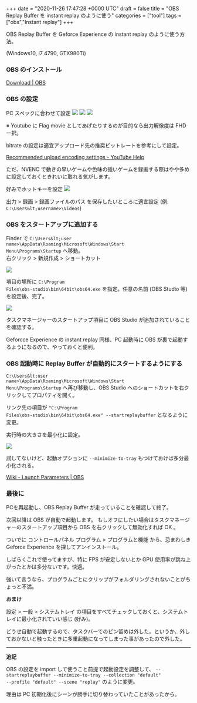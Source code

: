 
+++
date = "2020-11-26 17:47:28 +0000 UTC"
draft = false
title = "OBS Replay Buffer を instant replay のように使う"
categories = ["tool"]
tags = ["obs","Instant replay"]
+++

OBS Replay Buffer を Geforce Experience の instant replay のように使う方法。

(Windows10, i7 4790, GTX980Ti)

### OBS のインストール

<a href="https://obsproject.com/download">Download | OBS</a>

### OBS の設定

PC スペックに合わせて設定
![](image1.png)
![](image2.png)
![](image3.png)

※ Youtube に Flag movie としてあげたりするのが目的なら出力解像度は FHD 一択。

bitrate の設定は適宜アップロード先の推奨ビットレートを参考にして設定。

[Recommended upload encoding settings - YouTube Help](https://support.google.com/youtube/answer/1722171?hl=en)

ただ、NVENC で動きの早いゲームや色味の強いゲームを録画する際はやや多めに設定しておくときれいに取れる気がします。

好みでホットキーを設定
![](image4.png)

出力 > 録画 > 録画ファイルのパス を保存したいところに適宜設定 (例: <code>C:\Users\&lt;username>\Videos</code>)

### OBS をスタートアップに追加する

Finder で <code>C:\Users\&lt;user name>\AppData\Roaming\Microsoft\Windows\Start Menu\Programs\Startup</code> へ移動。<br/>
右クリック > 新規作成 > ショートカット

![](image5.png)

項目の場所に <code>C:\Program Files\obs-studio\bin\64bit\obs64.exe</code> を指定。任意の名前 (OBS Studio 等) を設定後、完了。

![](image6.png)

タスクマネージャーのスタートアップ項目に OBS Studio が追加されていることを確認する。

Geforcce Experience の instant replay 同様、PC 起動時に OBS が裏で起動するようになるので、やっておくと便利。

### OBS 起動時に Replay Buffer が自動的にスタートするようにする

<code>C:\Users\&lt;user name>\AppData\Roaming\Microsoft\Windows\Start Menu\Programs\Startup</code> へ再び移動し、OBS Studio へのショートカットを右クリックしてプロパティを開く。

リンク先の項目が <code>"C:\Program Files\obs-studio\bin\64bit\obs64.exe" --startreplaybuffer</code> となるように変更。

実行時の大きさを最小化に設定。

![](image7.png)

試してないけど、起動オプションに <code>--minimize-to-tray</code> もつけておけば多分最小化される。

[Wiki - Launch Parameters | OBS](https://obsproject.com/wiki/Launch-Parameters)

### 最後に

PCを再起動し、OBS Replay Buffer が走っていることを確認して終了。

次回以降は OBS が自動で起動します。 もしオフにしたい場合はタスクマネージャーのスタートアップ項目から OBS を右クリックして無効化すれば OK 。

ついでに コントロールパネル プログラム > プログラムと機能 から、忌まわしき Geforce Experience を探してアンインストール。

しばらくこれで使ってますが、特に FPS が安定しないとか GPU 使用率が跳ね上がったとかは多分ないです。快適。

強いて言うなら、プログラムごとにクリップがフォルダリングされないことがちょっと不満。

<strong>おまけ</strong>

設定 > 一般 > システムトレイ の項目をすべてチェックしておくと、システムトレイに最小化されていい感じ (好み)。

どうせ自動で起動するので、タスクバーでのピン留めは外した。というか、外しておかないと触ったときに多重起動になってしまった事があったので外した。

<hr/>

<strong>追記</strong>

OBS の設定を import して使うこと前提で起動設定を調整して、 <code>--startreplaybuffer --minimize-to-tray --collection "default" --profile "default" --scene "replay"</code> のように変更。

理由は PC 初期化後にシーンが勝手に切り替わっていたことがあったから。


